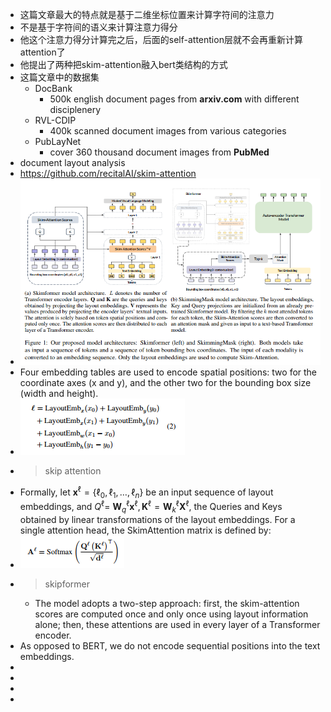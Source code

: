 - 这篇文章最大的特点就是基于二维坐标位置来计算字符间的注意力
- 不是基于字符间的语义来计算注意力得分
- 他这个注意力得分计算完之后，后面的self-attention层就不会再重新计算attention了
- 他提出了两种把skim-attention融入bert类结构的方式
- 这篇文章中的数据集
	- DocBank
		- 500k english document pages from **arxiv.com** with different disciplenery
	- RVL-CDIP
		- 400k scanned document images from various categories
	- PubLayNet
		- cover 360 thousand document images from **PubMed**
- document layout analysis
- https://github.com/recitalAI/skim-attention
- ![image.png](../assets/image_1666502006079_0.png)
- Four embedding tables are used to encode spatial positions: two for the coordinate
  axes (x and y), and the other two for the bounding box size (width and height).
- ![image.png](../assets/image_1666502403623_0.png)
-
  >skip attention
- Formally, let $\mathbf{x}^{\ell}=\left\{\ell_0, \ell_1, \ldots, \ell_n\right\}$ be an input sequence of layout embeddings, and $Q^{\ell}=$ $\mathbf{W}_q^{\ell} \mathbf{x}^{\ell}, \mathbf{K}^{\ell}=\mathbf{W}_k^{\ell} \mathbf{X}^{\ell}$, the Queries and Keys obtained by linear transformations of the layout embeddings. For a single attention head, the SkimAttention matrix is defined by:
- ![image.png](../assets/image_1666503125874_0.png)
-
  >skipformer
	- The model adopts a two-step approach: first, the skim-attention scores are computed once and only once using layout information alone; then, these attentions are used in every layer of a Transformer encoder.
- As opposed to BERT, we do not encode sequential positions into the text embeddings.
-
-
-
-